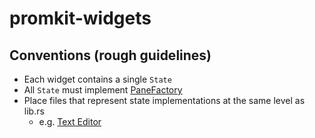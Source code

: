 # promkit-widgets

## Conventions (rough guidelines)

- Each widget contains a single `State`
- All `State` must implement
   [PaneFactory](https://github.com/ynqa/promkit/blob/v0.1.0/promkit-core/src/pane.rs)
- Place files that represent state implementations at the same level as lib.rs
   - e.g. [Text Editor](https://github.com/ynqa/promkit/blob/v0.1.0/promkit-widgets/src/text_editor.rs)
